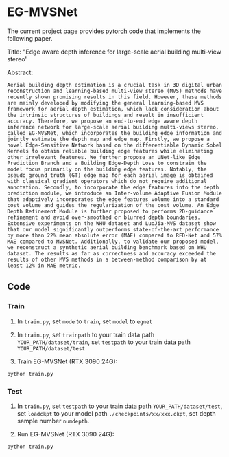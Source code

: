 # EG-MVSNet
The current project page provides [pytorch](https://pytorch.org/get-started/locally/) code that implements the following paper.

Title: "Edge aware depth inference for large-scale aerial building multi-view stereo'

Abstract:
```
Aerial building depth estimation is a crucial task in 3D digital urban reconstruction and learning-based multi-view stereo (MVS) methods have recently shown promising results in this field. However, these methods are mainly developed by modifying the general learning-based MVS framework for aerial depth estimation, which lack consideration about the intrinsic structures of buildings and result in insufficient accuracy. Therefore, we propose an end-to-end edge aware depth inference network for large-scale aerial building multi-views stereo, called EG-MVSNet, which incorporates the building edge information and jointly estimate the depth map and edge map. Firstly, we propose a novel Edge-Sensitive Network based on the differentiable Dynamic Sobel Kernels to obtain reliable building edge features while eliminating other irrelevant features. We further propose an UNet-like Edge Prediction Branch and a Building Edge-Depth Loss to constrain the model focus primarily on the building edge features. Notably, the pseudo ground truth (GT) edge map for each aerial image is obtained with classical gradient operators which do not require additional annotation. Secondly, to incorporate the edge features into the depth prediction module, we introduce an Inter-volume Adaptive Fusion Module that adaptively incorporates the edge features volume into a standard cost volume and guides the regularization of the cost volume. An Edge Depth Refinement Module is further proposed to performs 2D-guidance refinement and avoid over-smoothed or blurred depth boundaries. Extensive experiments on the WHU dataset and LuoJia-MVS dataset show that our model significantly outperforms state-of-the-art performance by more than 22% mean absolute error (MAE) compared to RED-Net and 57% MAE compared to MVSNet. Additionally, to validate our proposed model, we reconstruct a synthetic aerial building benchmark based on WHU dataset. The results as far as correctness and accuracy exceeded the results of other MVS methods in a between-method comparison by at least 12% in MAE metric.
```

## Code
### Train
1. In ```train.py```, set ```mode``` to ```train```, set ```model``` to ```egnet```
   
2. In ```train.py```, set ```trainpath``` to your train data path ```YOUR_PATH/dataset/train```, set ```testpath``` to your train data path ```YOUR_PATH/dataset/test```

3. Train EG-MVSNet (RTX 3090 24G):
```
python train.py
```

### Test
1. In ```train.py```, set ```testpath``` to your train data path ```YOUR_PATH/dataset/test```,
   set ```loadckpt``` to your model path ```./checkpoints/xx/xxx.ckpt```, set depth sample number ```numdepth```.

2. Run EG-MVSNet (RTX 3090 24G):
```
python train.py 
```
